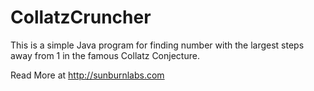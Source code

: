 # CollatzCruncher

This is a simple Java program for finding number with the largest steps away from 1 in the famous Collatz Conjecture.

Read More at http://sunburnlabs.com 
